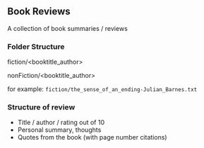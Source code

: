 ## Book Reviews

A collection of book summaries / reviews

### Folder Structure

fiction/<booktitle_author>

nonFiction/<booktitle_author>

for example: `fiction/the_sense_of_an_ending-Julian_Barnes.txt`

### Structure of review

- Title / author / rating out of 10
- Personal summary, thoughts
- Quotes from the book (with page number citations)

